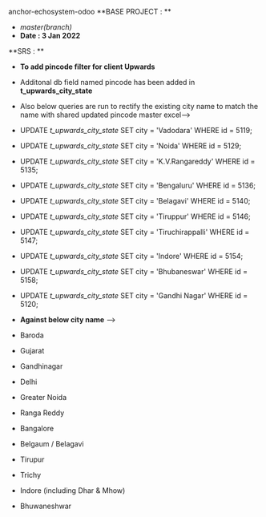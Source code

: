 anchor-echosystem-odoo
   **BASE PROJECT : **  
  - *master(branch)* 
  - **Date : 3 Jan 2022**
  
   **SRS : **
   
 - **To add pincode filter for client Upwards**
 - Additonal db field named pincode has been added in **t_upwards_city_state**
 
 - Also below queries are run to rectify the existing city name to match the name with shared updated pincode master excel-->
 
 
 - UPDATE *t_upwards_city_state* SET city = 'Vadodara' WHERE id = 5119;
 - UPDATE *t_upwards_city_state* SET city = 'Noida' WHERE id = 5129;
 - UPDATE *t_upwards_city_state* SET city = 'K.V.Rangareddy' WHERE id = 5135;
 - UPDATE *t_upwards_city_state* SET city = 'Bengaluru' WHERE id = 5136;
 - UPDATE *t_upwards_city_state* SET city = 'Belagavi' WHERE id = 5140;
 - UPDATE *t_upwards_city_state* SET city = 'Tiruppur' WHERE id = 5146;
 - UPDATE *t_upwards_city_state* SET city = 'Tiruchirappalli' WHERE id = 5147;
 - UPDATE *t_upwards_city_state* SET city = 'Indore' WHERE id = 5154;
 - UPDATE *t_upwards_city_state* SET city = 'Bhubaneswar' WHERE id = 5158;
 - UPDATE *t_upwards_city_state* SET city = 'Gandhi Nagar' WHERE id = 5120;
 
 
 -  **Against below city name** -->
 -  Baroda
 - Gujarat
 - Gandhinagar
 - Delhi
 - Greater Noida
 - Ranga Reddy
 - Bangalore
 - Belgaum / Belagavi
 - Tirupur
 - Trichy
 - Indore (including Dhar & Mhow)
 - Bhuwaneshwar